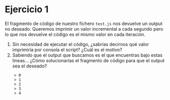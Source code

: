 # Ejercicio 1

El fragmento de código de nuestro fichero `test.js` nos devuelve un output no deseado. Queremos imprimir un valor incremental a cada segundo pero lo que nos devuelve el código es el mismo valor en cada iteración.

1. Sin necesidad de ejecutar el código, ¿sabrías decirnos qué valor imprimiría por consola el script? ¿Cuál es el motivo?
2. Sabiendo que el output que buscamos es el que encuentras bajo estas líneas…
¿Cómo solucionarías el fragmento de código para que el output sea el deseado?

```
    > 0
    > 1
    > 2
    > 3
    > 4
```
